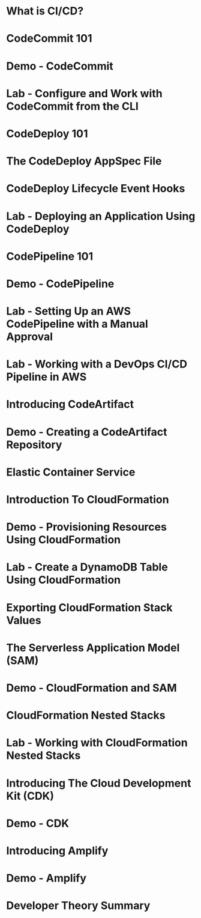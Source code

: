 # What is CI/CD?

# CodeCommit 101

# Demo - CodeCommit

# Lab - Configure and Work with CodeCommit from the CLI

# CodeDeploy 101

# The CodeDeploy AppSpec File

# CodeDeploy Lifecycle Event Hooks

# Lab - Deploying an Application Using CodeDeploy

# CodePipeline 101

# Demo - CodePipeline

# Lab - Setting Up an AWS CodePipeline with a Manual Approval

# Lab - Working with a DevOps CI/CD Pipeline in AWS

# Introducing CodeArtifact

# Demo - Creating a CodeArtifact Repository

# Elastic Container Service

# Introduction To CloudFormation

# Demo - Provisioning Resources Using CloudFormation

# Lab - Create a DynamoDB Table Using CloudFormation

# Exporting CloudFormation Stack Values

# The Serverless Application Model (SAM)

# Demo - CloudFormation and SAM

# CloudFormation Nested Stacks

# Lab - Working with CloudFormation Nested Stacks

# Introducing The Cloud Development Kit (CDK)

# Demo - CDK

# Introducing Amplify

# Demo - Amplify

# Developer Theory Summary
